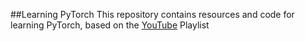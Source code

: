 ##Learning PyTorch
This repository contains resources and code for learning PyTorch, based on the [YouTube]([url](https://www.youtube.com/playlist?list=PLhhyoLH6IjfxeoooqP9rhU3HJIAVAJ3Vz)) Playlist
